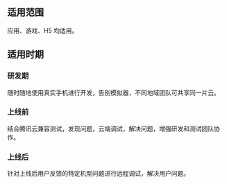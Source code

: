## 适用范围
应用、游戏、H5 均适用。

## 适用时期

### 研发期
随时随地使用真实手机进行开发，告别模拟器，不同地域团队可共享同一片云。

### 上线前
结合腾讯云兼容测试，发现问题，云端调试，解决问题，增强研发和测试团队协作。

### 上线后
针对上线后用户反馈的特定机型问题进行远程调试，解决用户问题。

